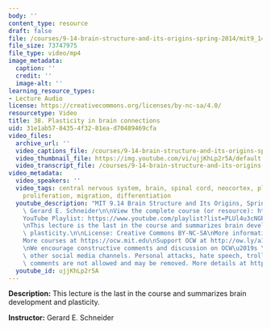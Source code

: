 ```yaml
---
body: ''
content_type: resource
draft: false
file: /courses/9-14-brain-structure-and-its-origins-spring-2014/mit9_14s14_lec38_360p_16_9.mp4
file_size: 73747975
file_type: video/mp4
image_metadata:
  caption: ''
  credit: ''
  image-alt: ''
learning_resource_types:
- Lecture Audio
license: https://creativecommons.org/licenses/by-nc-sa/4.0/
resourcetype: Video
title: 38. Plasticity in brain connections
uid: 31e1ab57-8435-4f32-81ea-d70489469cfa
video_files:
  archive_url: ''
  video_captions_file: /courses/9-14-brain-structure-and-its-origins-spring-2014/mit9_14s14_lec38_captions.vtt
  video_thumbnail_file: https://img.youtube.com/vi/ujjKhLp2r5A/default.jpg
  video_transcript_file: /courses/9-14-brain-structure-and-its-origins-spring-2014/mit9_14s14_lec38_transcript.pdf
video_metadata:
  video_speakers: ''
  video_tags: central nervous system, brain, spinal cord, neocortex, plasticity, neurulation,
    proliferation, migration, differentiation
  youtube_description: "MIT 9.14 Brain Structure and Its Origins, Spring 2014\nInstructor:\
    \ Gerard E. Schneider\n\nView the complete course (or resource): https://ocw.mit.edu/9-14S14\n\
    YouTube Playlist: https://www.youtube.com/playlist?list=PLUl4u3cNGP62ABe0O-0qtaHHxyKQi1ZwR\n\
    \nThis lecture is the last in the course and summarizes brain development and\
    \ plasticity.\n\nLicense: Creative Commons BY-NC-SA\nMore information at https://ocw.mit.edu/terms\n\
    More courses at https://ocw.mit.edu\nSupport OCW at http://ow.ly/a1If50zVRlQ\n\
    \nWe encourage constructive comments and discussion on OCW\u2019s YouTube and\
    \ other social media channels. Personal attacks, hate speech, trolling, and inappropriate\
    \ comments are not allowed and may be removed. More details at https://ocw.mit.edu/comments."
  youtube_id: ujjKhLp2r5A
---
```

**Description:** This lecture is the last in the course and summarizes brain development and plasticity.

**Instructor:** Gerard E. Schneider